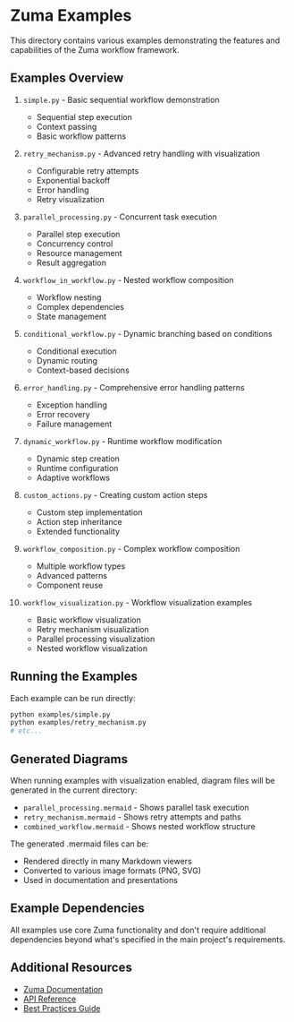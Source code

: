 # Zuma Examples

This directory contains various examples demonstrating the features and capabilities of the Zuma workflow framework.

## Examples Overview

1. `simple.py` - Basic sequential workflow demonstration
   - Sequential step execution
   - Context passing
   - Basic workflow patterns

2. `retry_mechanism.py` - Advanced retry handling with visualization
   - Configurable retry attempts
   - Exponential backoff
   - Error handling
   - Retry visualization

3. `parallel_processing.py` - Concurrent task execution
   - Parallel step execution
   - Concurrency control
   - Resource management
   - Result aggregation

4. `workflow_in_workflow.py` - Nested workflow composition
   - Workflow nesting
   - Complex dependencies
   - State management

5. `conditional_workflow.py` - Dynamic branching based on conditions
   - Conditional execution
   - Dynamic routing
   - Context-based decisions

6. `error_handling.py` - Comprehensive error handling patterns
   - Exception handling
   - Error recovery
   - Failure management

7. `dynamic_workflow.py` - Runtime workflow modification
   - Dynamic step creation
   - Runtime configuration
   - Adaptive workflows

8. `custom_actions.py` - Creating custom action steps
   - Custom step implementation
   - Action step inheritance
   - Extended functionality

9. `workflow_composition.py` - Complex workflow composition
   - Multiple workflow types
   - Advanced patterns
   - Component reuse

10. `workflow_visualization.py` - Workflow visualization examples
    - Basic workflow visualization
    - Retry mechanism visualization
    - Parallel processing visualization
    - Nested workflow visualization

## Running the Examples

Each example can be run directly:

```bash
python examples/simple.py
python examples/retry_mechanism.py
# etc...
```

## Generated Diagrams

When running examples with visualization enabled, diagram files will be generated in the current directory:

- `parallel_processing.mermaid` - Shows parallel task execution
- `retry_mechanism.mermaid` - Shows retry attempts and paths
- `combined_workflow.mermaid` - Shows nested workflow structure

The generated .mermaid files can be:
- Rendered directly in many Markdown viewers
- Converted to various image formats (PNG, SVG)
- Used in documentation and presentations

## Example Dependencies

All examples use core Zuma functionality and don't require additional dependencies beyond what's specified in the main project's requirements.

## Additional Resources

- [Zuma Documentation](../docs.html)
- [API Reference](../docs.html#api-reference)
- [Best Practices Guide](../docs.html#best-practices) 